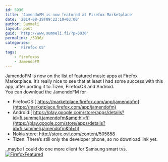 ```yaml
---
id: 5936
title: 'JamendoFM is now featured at Firefox Marketplace'
date: '2014-08-29T09:22:10+03:00'
author: Summeli
layout: post
guid: 'http://www.summeli.fi/?p=5936'
permalink: /5936/
categories:
    - 'Firefox OS'
tags:
    - firefoxos
    - JamendoFM
---
```


JamendoFM is now on the list of featured music apps at Firefox Marketplace. It’s really nice to see that at least I had some success with this app, after porting it to Tizen, FirefoxOS and Android.  
You can download the JamendoFM for

- FirefoxOS:[ https://marketplace.firefox.com/app/jamendofm](https://marketplace.firefox.com/app/jamendofm)
- Android:[ https://play.google.com/store/apps/details?id=fi.summeli.jamendofm&amp;hl=fi](https://play.google.com/store/apps/details?id=fi.summeli.jamendofm&hl=fi)
- Nokia store: <http://store.ovi.com/content/505858>
- Tizen: There’s still only the developer phone, so no download link yet.

..maybe I could do one more client for Samsung smart tvs.  
[![FirefoxFeatured](http://www.summeli.com/wp-content/uploads/2014/08/FirefoxFeatured-1024x776.png)](http://www.summeli.com/wp-content/uploads/2014/08/FirefoxFeatured.png)